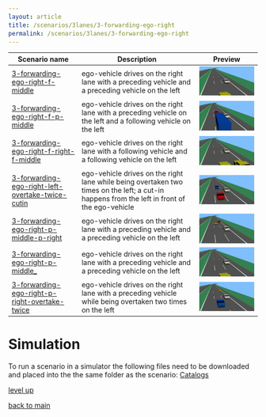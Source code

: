 ```yaml
---
layout: article
title: /scenarios/3lanes/3-forwarding-ego-right
permalink: /scenarios/3lanes/3-forwarding-ego-right
---
```

| Scenario name  | Description |  Preview | 
| ------------- | ------------- | --------- |
| [3-forwarding-ego-right-f-middle](/scenarios/3lanes/3-forwarding-ego-right/3-forwarding-ego-right-f-middle.xosc)  | ego-vehicle drives on the right lane with a preceding vehicle and a preceding vehicle on the left  |  ![image](3-forwarding-ego-right-f-middle.gif)  | 
| [3-forwarding-ego-right-f-p-middle](/scenarios/3lanes/3-forwarding-ego-right/3-forwarding-ego-right-f-p-middle.xosc)  | ego-vehicle drives on the right lane with a preceding vehicle on the left and a following vehicle on the left  |  ![image](3-forwarding-ego-right-f-p-middle.gif)  | 
| [3-forwarding-ego-right-f-right-f-middle](/scenarios/3lanes/3-forwarding-ego-right/3-forwarding-ego-right-f-right-f-middle.xosc)  | ego-vehicle drives on the right lane with a following vehicle and a following vehicle on the left  |  ![image](3-forwarding-ego-right-f-right-f-middle.gif)  | 
| [3-forwarding-ego-right-left-overtake-twice-cutin](/scenarios/3lanes/3-forwarding-ego-right/3-forwarding-ego-right-left-overtake-twice-cutin.xosc)  | ego-vehicle drives on the right lane while being overtaken two times on the left; a cut-in happens from the left in front of the ego-vehicle  |  ![image](3-forwarding-ego-right-left-overtake-twice-cutin.gif)  | 
| [3-forwarding-ego-right-p-middle-p-right](/scenarios/3lanes/3-forwarding-ego-right/3-forwarding-ego-right-p-middle-p-right.xosc)  | ego-vehicle drives on the right lane with a preceding vehicle and a preceding vehicle on the left  |  ![image](3-forwarding-ego-right-p-middle-p-right.gif)  | 
| [3-forwarding-ego-right-p-middle_](/scenarios/3lanes/3-forwarding-ego-right/3-forwarding-ego-right-p-middle_.xosc)  | ego-vehicle drives on the right lane with a preceding vehicle and a preceding vehicle on the left  |  ![image](3-forwarding-ego-right-p-middle_.gif)  | 
| [3-forwarding-ego-right-p-right-overtake-twice](/scenarios/3lanes/3-forwarding-ego-right/3-forwarding-ego-right-p-right-overtake-twice.xosc)  | ego-vehicle drives on the right lane with a preceding vehicle while being overtaken two times on the left  |  ![image](3-forwarding-ego-right-p-right-overtake-twice.gif)  | 

# Simulation

To run a scenario in a simulator the following files need to be downloaded and placed into the the same folder as the scenario: [Catalogs](https://downgit.github.io/#/home?url=https://github.com/Leviathan321/Leviathan321.github.io/tree/gh-pages-local/Catalogs)

[level up](../)

[back to main](/)

